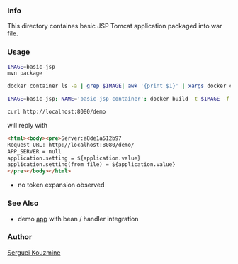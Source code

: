 ### Info

This directory containes basic JSP Tomcat application packaged into war file.
### Usage

```sh
IMAGE=basic-jsp
mvn package
```
```sh
docker container ls -a | grep $IMAGE| awk '{print $1}' | xargs docker container rm -f
```
```sh
IMAGE=basic-jsp; NAME='basic-jsp-container'; docker build -t $IMAGE -f Dockerfile . ; docker container rm -f $NAME ; docker run --name $NAME -p 8080:8080 -d $IMAGE start
```
```sh
curl http://localhost:8080/demo
```
will reply with

```html
<html><body><pre>Server:a8de1a512b97
Request URL: http://localhost:8080/demo/
APP_SERVER = null
application.setting = ${application.value}
application.setting(from file) = ${application.value}
</pre></body></html>
```
- no token expansion observed
### See Also

 * demo [app](https://github.com/vborrego/jsp-example) with bean / handler integration

### Author
[Serguei Kouzmine](kouzmine_serguei@yahoo.com)

